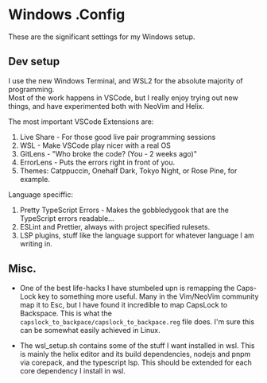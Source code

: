# Windows .Config

These are the significant settings for my Windows setup.

## Dev setup
I use the new Windows Terminal, and WSL2 for the absolute majority of programming. <br/>
Most of the work happens in VSCode, but I really enjoy trying out new things, and have experimented both with NeoVim and Helix. <br/>


The most important VSCode Extensions are:
1. Live Share - For those good live pair programming sessions
2. WSL - Make VSCode play nicer with a real OS
3. GitLens - "Who broke the code? (You - 2 weeks ago)"
4. ErrorLens - Puts the errors right in front of you.
4. Themes: Catppuccin, Onehalf Dark, Tokyo Night, or Rose Pine, for example.


Language speciffic:
1. Pretty TypeScript Errors - Makes the gobbledygook that are the TypeScript errors readable...
2. ESLint and Prettier, always with project specified rulesets.
3. LSP plugins, stuff like the language support for whatever language I am writing in.

## Misc.
* One of the best life-hacks I have stumbeled upn is remapping the Caps-Lock key to something more useful. Many in the Vim/NeoVim community map it to Esc, but I have found it incredible to map CapsLock to Backspace.
This is what the `capslock_to_backpace/capslock_to_backpace.reg` file does. I'm sure this can be somewhat easily achieved in Linux.

* The wsl_setup.sh contains some of the stuff I want installed in wsl. This is mainly the helix editor and its build dependencies, nodejs and pnpm via corepack, and the typescript lsp. This should be extended for each core dependency I install in wsl.